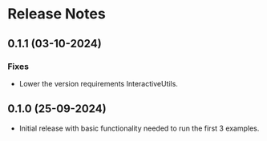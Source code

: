 
# Release Notes

## 0.1.1 (03-10-2024)
### Fixes
- Lower the version requirements InteractiveUtils.

## 0.1.0 (25-09-2024)
- Initial release with basic functionality needed to run the first 3 examples.
